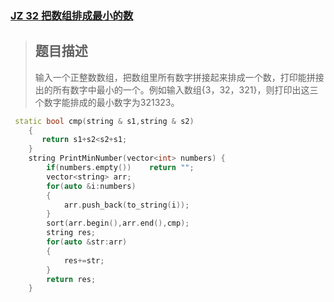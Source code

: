### [JZ 32 把数组排成最小的数](https://www.nowcoder.com/practice/8fecd3f8ba334add803bf2a06af1b993?tpId=13&&tqId=11185&rp=1&ru=/ta/coding-interviews&qru=/ta/coding-interviews/question-ranking)

> ## 题目描述
>
> 输入一个正整数数组，把数组里所有数字拼接起来排成一个数，打印能拼接出的所有数字中最小的一个。例如输入数组{3，32，321}，则打印出这三个数字能排成的最小数字为321323。

```cpp
 static bool cmp(string & s1,string & s2)
    {
       return s1+s2<s2+s1;
    }
    string PrintMinNumber(vector<int> numbers) {
        if(numbers.empty())    return "";
        vector<string> arr;
        for(auto &i:numbers)
        {
            arr.push_back(to_string(i));
        }
        sort(arr.begin(),arr.end(),cmp);
        string res;
        for(auto &str:arr)
        {
            res+=str;
        }
        return res;
    }
```

